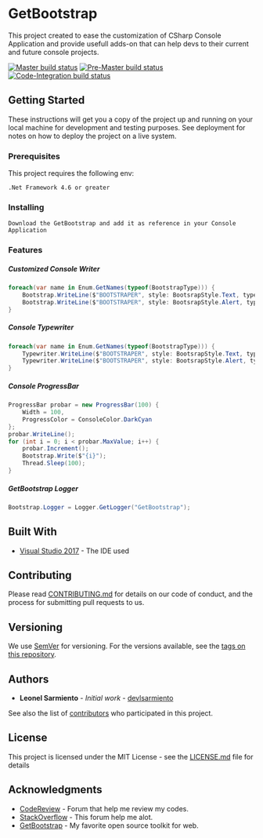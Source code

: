# GetBootstrap

This project created to ease the customization of CSharp Console Application and provide usefull adds-on that can help devs to their current and future console projects.

[![Master build status](https://ci.appveyor.com/api/projects/status/btq8youx0uc1lnxj/branch/master?svg=true&passingText=master%20•%20pass&failingText=master%20•%20fail&pendingText=master%20•%20pending)](https://ci.appveyor.com/project/devlsarmiento/getbootstrap/branch/master)
[![Pre-Master build status](https://ci.appveyor.com/api/projects/status/btq8youx0uc1lnxj/branch/pre-master?svg=true&passingText=pre-master%20•%20pass&failingText=pre-master%20•%20fail&pendingText=pre-master%20•%20pending)](https://ci.appveyor.com/project/devlsarmiento/getbootstrap/branch/pre-master)
[![Code-Integration build status](https://ci.appveyor.com/api/projects/status/btq8youx0uc1lnxj/branch/code-integration?svg=true&passingText=code-integration%20•%20pass&failingText=code-integration%20•%20fail&pendingText=code-integration%20•%20pending)](https://ci.appveyor.com/project/devlsarmiento/getbootstrap/branch/code-integration)

## Getting Started

These instructions will get you a copy of the project up and running on your local machine for development and testing purposes. See deployment for notes on how to deploy the project on a live system.

### Prerequisites

This project requires the following env:

```
.Net Framework 4.6 or greater
```

### Installing

```
Download the GetBootstrap and add it as reference in your Console Application
```

### Features

##### Customized Console Writer

```csharp
foreach(var name in Enum.GetNames(typeof(BootstrapType))) {
	Bootstrap.WriteLine($"BOOTSTRAPER", style: BootsrapStyle.Text, type: (BootstrapType) Enum.Parse(typeof(BootstrapType), name));
	Bootstrap.WriteLine($"BOOTSTRAPER", style: BootsrapStyle.Alert, type: (BootstrapType) Enum.Parse(typeof(BootstrapType), name), fill: true);
}
```

##### Console Typewriter

```csharp
foreach(var name in Enum.GetNames(typeof(BootstrapType))) {
	Typewriter.WriteLine($"BOOTSTRAPER", style: BootsrapStyle.Text, type: (BootstrapType) Enum.Parse(typeof(BootstrapType), name));
	Typewriter.WriteLine($"BOOTSTRAPER", style: BootsrapStyle.Alert, type: (BootstrapType) Enum.Parse(typeof(BootstrapType), name), fill: true);
}
```

##### Console ProgressBar

```csharp
ProgressBar probar = new ProgressBar(100) {
	Width = 100,
	ProgressColor = ConsoleColor.DarkCyan
};
probar.WriteLine();
for (int i = 0; i < probar.MaxValue; i++) {
	probar.Increment();
	Bootstrap.Write($"{i}");
	Thread.Sleep(100);
}
```
##### GetBootstrap Logger

```csharp
Bootstrap.Logger = Logger.GetLogger("GetBootstrap");
```

## Built With

* [Visual Studio 2017](https://www.visualstudio.com/downloads/) - The IDE used

## Contributing

Please read [CONTRIBUTING.md](https://gist.github.com/devlsarmiento/GetBootstrap/CONTRIBUTING.md) for details on our code of conduct, and the process for submitting pull requests to us.

## Versioning

We use [SemVer](http://semver.org/) for versioning. For the versions available, see the [tags on this repository](https://github.com/devlsarmiento/GetBootstrap/tags). 

## Authors

* **Leonel Sarmiento** - *Initial work* - [devlsarmiento](https://github.com/devlsarmiento)

See also the list of [contributors](https://github.com/devlsarmiento/GetBootstrap/contributors) who participated in this project.

## License

This project is licensed under the MIT License - see the [LICENSE.md](https://github.com/devlsarmiento/GetBootstrap/LICENSE) file for details

## Acknowledgments

* [CodeReview](https://codereview.stackexchange.com/search?q=Console+Application+Customization) - Forum that help me review my codes.
* [StackOverflow](https://stackoverflow.com/) - This forum help me alot.
* [GetBootstrap](https://getbootstrap.com/) - My favorite open source toolkit for web.
